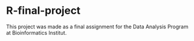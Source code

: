 # R-final-project

This project was made as a final assignment for the Data Analysis Program at Bioinformatics Institut.  
